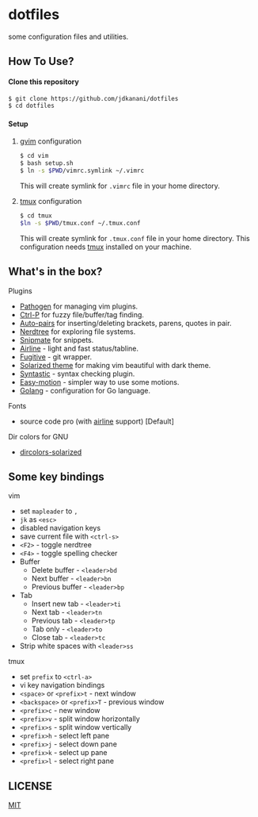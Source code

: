 dotfiles
========
some configuration files and utilities.

How To Use?
-----------

#### Clone this repository
```sh
$ git clone https://github.com/jdkanani/dotfiles
$ cd dotfiles
```
#### Setup
1. [gvim](http://www.vim.org/) configuration
    ````sh
    $ cd vim
    $ bash setup.sh
    $ ln -s $PWD/vimrc.symlink ~/.vimrc
    ````
    This will create symlink for `.vimrc` file in your home directory.

2. [tmux](http://tmux.sourceforge.net/) configuration
    ````sh
    $ cd tmux
    $ln -s $PWD/tmux.conf ~/.tmux.conf
    ````
    This will create symlink for `.tmux.conf` file in your home directory. This configuration needs [tmux](http://tmux.sourceforge.net/) installed on your machine.


What's in the box?
------------------

Plugins

* [Pathogen](https://github.com/tpope/vim-pathogen) for managing vim plugins.
* [Ctrl-P](https://github.com/kien/ctrlp.vim) for fuzzy file/buffer/tag finding.
* [Auto-pairs](https://github.com/jiangmiao/auto-pairs) for inserting/deleting brackets, parens, quotes in pair.
* [Nerdtree](https://github.com/scrooloose/nerdtree) for exploring file systems.
* [Snipmate](https://github.com/msanders/snipmate.vim) for snippets.
* [Airline](https://github.com/bling/vim-airline) - light and fast status/tabline.
* [Fugitive](https://github.com/tpope/vim-fugitive) - git wrapper.
* [Solarized theme](https://github.com/altercation/vim-colors-solarized) for making vim beautiful with dark theme.
* [Syntastic](https://github.com/scrooloose/syntastic) - syntax checking plugin.
* [Easy-motion](https://github.com/Lokaltog/vim-easymotion) - simpler way to use some motions.
* [Golang](https://github.com/jnwhiteh/vim-golang) - configuration for Go language.

Fonts

* source code pro (with [airline](https://github.com/Lokaltog/powerline-fonts) support) [Default]

Dir colors for GNU

* [dircolors-solarized](https://github.com/seebi/dircolors-solarized)

Some key bindings
-----------------

vim

-   set `mapleader` to `,`
-   `jk` as `<esc>`
-   disabled navigation keys
-   save current file with `<ctrl-s>`
-   `<F2>` - toggle nerdtree
-   `<F4>` - toggle spelling checker
-   Buffer
    *   Delete buffer -  `<leader>bd`
    *   Next buffer - `<leader>bn`
    *   Previous buffer - `<leader>bp`
-   Tab
    *   Insert new tab - `<leader>ti`
    *   Next tab - `<leader>tn`
    *   Previous tab - `<leader>tp`
    *   Tab only - `<leader>to`
    *   Close tab - `<leader>tc`
-   Strip white spaces with `<leader>ss`


tmux

-   set `prefix` to `<ctrl-a>`
-   vi key navigation bindings
-   `<space>` or `<prefix>t` - next window
-   `<backspace>` or `<prefix>T` - previous window
-   `<prefix>c` - new window
-   `<prefix>v` - split window horizontally
-   `<prefix>s` - split window vertically
-   `<prefix>h` - select left pane
-   `<prefix>j` - select down pane
-   `<prefix>k` - select up pane
-   `<prefix>l` - select right pane


LICENSE
-------

[MIT](http://opensource.org/licenses/MIT)
